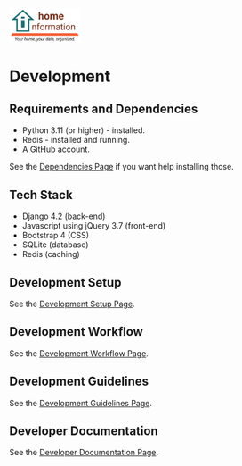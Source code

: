 <img src="../src/hi/static/img/hi-logo-w-tagline-197x96.png" alt="Home Information Logo" width="128">

# Development

## Requirements and Dependencies

- Python 3.11 (or higher) - installed.
- Redis - installed and running.
- A GitHub account.

See the [Dependencies Page](dev/Dependencies.md) if you want help installing those.

## Tech Stack

- Django 4.2 (back-end)
- Javascript using jQuery 3.7 (front-end)
- Bootstrap 4 (CSS)
- SQLite (database)
- Redis (caching)

## Development Setup

See the [Development Setup Page](dev/Setup.md).

## Development Workflow

See the [Development Workflow Page](dev/Workflow.md).

## Development Guidelines

See the [Development Guidelines Page](dev/Guidelines.md).

## Developer Documentation

See the [Developer Documentation Page](dev/README.md).
